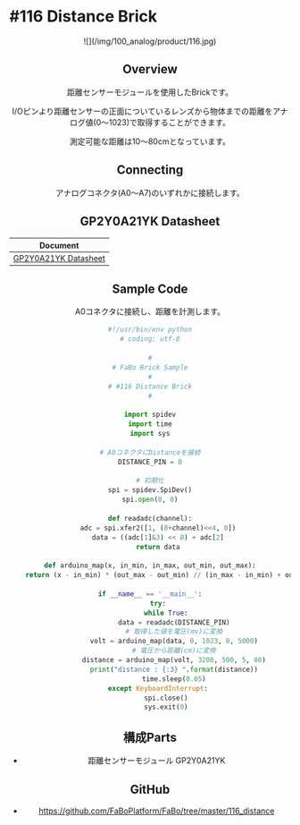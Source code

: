 # #116 Distance Brick

<center>![](/img/100_analog/product/116.jpg)
<!--COLORME-->

## Overview
距離センサーモジュールを使用したBrickです。

I/Oピンより距離センサーの正面についているレンズから物体までの距離をアナログ値(0〜1023)で取得することができます。

測定可能な距離は10〜80cmとなっています。

## Connecting

アナログコネクタ(A0〜A7)のいずれかに接続します。


## GP2Y0A21YK Datasheet
| Document |
| -- |
| [GP2Y0A21YK Datasheet](http://www.sharpsma.com/webfm_send/1208) |

## Sample Code

A0コネクタに接続し、距離を計測します。

```python
#!/usr/bin/env python
# coding: utf-8

#
# FaBo Brick Sample
#
# #116 Distance Brick
#

import spidev
import time
import sys

# A0コネクタにDistanceを接続
DISTANCE_PIN = 0

# 初期化
spi = spidev.SpiDev()
spi.open(0, 0)

def readadc(channel):
    adc = spi.xfer2([1, (8+channel)<<4, 0])
    data = ((adc[1]&3) << 8) + adc[2]
    return data

def arduino_map(x, in_min, in_max, out_min, out_max):
    return (x - in_min) * (out_max - out_min) // (in_max - in_min) + out_min

if __name__ == '__main__':
    try:
        while True:
            data = readadc(DISTANCE_PIN)
            # 取得した値を電圧(mv)に変換
            volt = arduino_map(data, 0, 1023, 0, 5000)
            # 電圧から距離(cm)に変換
            distance = arduino_map(volt, 3200, 500, 5, 80)
            print("distance : {:3} ".format(distance))
            time.sleep(0.05)
    except KeyboardInterrupt:
        spi.close()
        sys.exit(0)
```

## 構成Parts
- 距離センサーモジュール GP2Y0A21YK

## GitHub
- https://github.com/FaBoPlatform/FaBo/tree/master/116_distance
